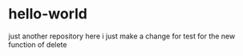 # hello-world
just another repository
here i just make a change for test for the new function of delete
